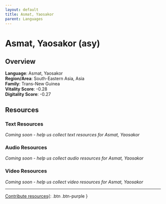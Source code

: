 ```yaml
---
layout: default
title: Asmat, Yaosakor
parent: Languages
---
```


# Asmat, Yaosakor (asy)

## Overview

**Language**: Asmat, Yaosakor  
**Region/Area**: South-Eastern Asia, Asia  
**Family**: Trans-New Guinea  
**Vitality Score**: -0.28  
**Digitality Score**: -0.27  

## Resources

### Text Resources
*Coming soon - help us collect text resources for Asmat, Yaosakor*

### Audio Resources
*Coming soon - help us collect audio resources for Asmat, Yaosakor*

### Video Resources
*Coming soon - help us collect video resources for Asmat, Yaosakor*

---

[Contribute resources](https://fairtrain.github.io/){: .btn .btn-purple }
